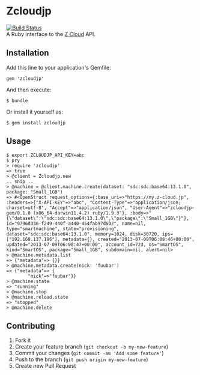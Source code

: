 # Zcloudjp
[![Build Status](https://travis-ci.org/giraffi/zcloudjp.png?branch=master)](https://travis-ci.org/giraffi/zcloudjp)  
A Ruby interface to the [Z Cloud](http://z-cloud.jp/) API.

## Installation

Add this line to your application's Gemfile:

    gem 'zcloudjp'

And then execute:

    $ bundle

Or install it yourself as:

    $ gem install zcloudjp

## Usage

```
$ export ZCLOUDJP_API_KEY=abc
$ pry
> require 'zcloudjp'
=> true
> @client = Zcloudjp.new
.. snip ..
> @machine = @client.machine.create(dataset: "sdc:sdc:base64:13.1.0", package: "Small_1GB")
=> #<OpenStruct request_options={:base_uri=>"https://my.z-cloud.jp", :headers=>{"X-API-KEY"=>"abc", "Content-Type"=>"application/json; charset=utf-8", "Accept"=>"application/json", "User-Agent"=>"zcloudjp-gem/0.1.0 (x86_64-darwin11.4.2) ruby/1.9.3"}, :body=>"{\"dataset\":\"sdc:sdc:base64:13.1.0\",\"package\":\"Small_1GB\"}"}, id="9796d336-f249-440f-a440-454fab97d602", name=nil, type="smartmachine", state="provisioning", dataset="sdc:sdc:base64:13.1.0", memory=1024, disk=30720, ips=["192.168.137.196"], metadata={}, created="2013-07-09T06:08:46+00:00", updated="2013-07-09T06:08:47+00:00", account_id=723, os="SmartOS", kind="SmartOS", package="Small_1GB", subdomain=nil, alert=nil>
> @machine.metadata.list
=> {"metadata"=> {}}
> @machine.metadata.create(nick: 'fuubar')
=> {"metadata"=> {
        "nick"=>"fuubar"}}
> @machine.state
=> "running"
> @machine.stop
> @machine.reload.state
=> "stopped"
> @machine.delete
```

## Contributing

1. Fork it
2. Create your feature branch (`git checkout -b my-new-feature`)
3. Commit your changes (`git commit -am 'Add some feature'`)
4. Push to the branch (`git push origin my-new-feature`)
5. Create new Pull Request
